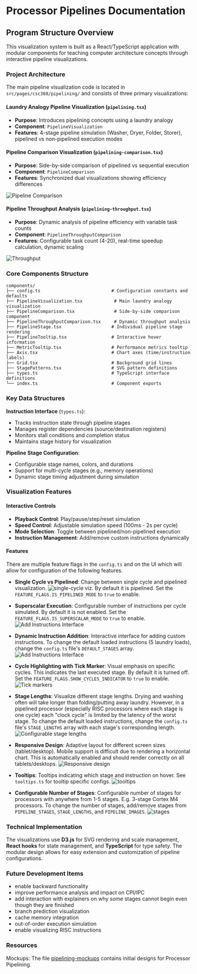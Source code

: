 # Processor Pipelines Documentation

## Program Structure Overview

This visualization system is built as a React/TypeScript application with modular components for teaching computer architecture concepts through interactive pipeline visualizations.

### Project Architecture

The main pipeline visualization code is located in `src/pages/csc368/pipelining/` and consists of three primary visualizations:

#### Laundry Analogy Pipeline Visualization (`pipelining.tsx`)

- **Purpose**: Introduces pipelining concepts using a laundry analogy
- **Component**: `PipelineVisualization`
- **Features**: 4-stage pipeline simulation (Washer, Dryer, Folder, Storer), pipelined vs non-pipelined execution modes

#### Pipeline Comparison Visualization (`pipelining-comparison.tsx`)

- **Purpose**: Side-by-side comparison of pipelined vs sequential execution
- **Component**: `PipelineComparison`
- **Features**: Synchronized dual visualizations showing efficiency differences

![Pipeline Comparison](comparison.png)

#### Pipeline Throughput Analysis (`pipelining-throughput.tsx`)

- **Purpose**: Dynamic analysis of pipeline efficiency with variable task counts
- **Component**: `PipelineThroughputComparison`
- **Features**: Configurable task count (4-20), real-time speedup calculation, dynamic scaling

![Throughput](throughput.png)

### Core Components Structure

```
components/
├── config.ts                           # Configuration constants and defaults
├── PipelineVisualization.tsx            # Main laundry analogy visualization
├── PipelineComparison.tsx               # Side-by-side comparison component
├── PipelineThroughputComparison.tsx     # Dynamic throughput analysis
├── PipelineStage.tsx                   # Individual pipeline stage rendering
├── PipelineTooltip.tsx                 # Interactive hover information
├── MetricTooltip.tsx                   # Performance metrics tooltip
├── Axis.tsx                            # Chart axes (time/instruction labels)
├── Grid.tsx                            # Background grid lines
├── StagePatterns.tsx                   # SVG pattern definitions
├── types.ts                            # TypeScript interface definitions
└── index.ts                            # Component exports
```

### Key Data Structures

**Instruction Interface** (`types.ts`):

- Tracks instruction state through pipeline stages
- Manages register dependencies (source/destination registers)
- Monitors stall conditions and completion status
- Maintains stage history for visualization

**Pipeline Stage Configuration**:

- Configurable stage names, colors, and durations
- Support for multi-cycle stages (e.g., memory operations)
- Dynamic stage timing adjustment during simulation

### Visualization Features

#### Interactive Controls

- **Playback Control**: Play/pause/step/reset simulation
- **Speed Control**: Adjustable simulation speed (100ms - 2s per cycle)
- **Mode Selection**: Toggle between pipelined/non-pipelined execution
- **Instruction Management**: Add/remove custom instructions dynamically

#### Features

There are multiple feature flags in the `config.ts` and on the UI which will allow for configuration of the following features.

- **Single Cycle vs Pipelined**: Change between single cycle and pipelined visualization.
  ![single-cycle viz](single-cycle.png). By default it is pipelined. Set the `FEATURE_FLAGS.IS_PIPELINED_MODE` to `true` to enable.

- **Superscalar Execution**: Configurable number of instructions per cycle simulated. By default it is not enabled. Set the `FEATURE_FLAGS.IS_SUPERSCALAR_MODE` to `true` to enable.
  ![Add Instructions Interface](superscalar-config.png)

- **Dynamic Instruction Addition**: Interactive interface for adding custom instructions. To change the default loaded instructions (5 laundry loads), change the `config.ts` file's `DEFAULT_STAGES` array.
  ![Add Instructions Interface](add-instructions.png)

- **Cycle Highlighting with Tick Marker**: Visual emphasis on specific cycles. This indicates the last executed stage. By default it is turned off. Set the `FEATURE_FLAGS.SHOW_CYCLES_INDICATOR` to `true` to enable.
  ![Tick markers](tick-marker.png)

- **Stage Lengths**: Visualize different stage lengths. Drying and washing often will take longer than folding/putting away laundry. However, in a pipelined processor (especially RISC processors where each stage is one cycle) each "clock cycle" is limited by the latency of the worst stage. To change the default loaded instructions, change the `config.ts` file's `STAGE_LENGTHS` array with each stage's corresponding length.
  ![Configurable stage lengths](configurable-stage-lengths.png)

- **Responsive Design**: Adaptive layout for different screen sizes (tablet/desktop). Mobile support is difficult due to rendering a horizontal chart. This is automatically enabled and should render correctly on all tablets/desktops.
  ![Responsive design](responsive.png)

- **Tooltips**: Tooltips indicating which stage and instruction on hover. See `tooltips.ts` for tooltip specific configs.
  ![tooltips](tooltips.png)

- **Configurable Number of Stages**: Configurable number of stages for processors with anywhere from 1-5 stages. E.g. 3-stage Cortex M4 processors. To change the number of stages, add/remove stages from `PIPELINE_STAGES`, `STAGE_LENGTHS`, and `PIPELINE_IMAGES`.
  ![stages](stages.png)

### Technical Implementation

The visualizations use **D3.js** for SVG rendering and scale management, **React hooks** for state management, and **TypeScript** for type safety. The modular design allows for easy extension and customization of pipeline configurations.

### Future Development Items

- enable backward functionality
- improve performance analysis and impact on CPI/IPC
- add interaction with explainers on why some stages cannot begin even though they are finished
- branch prediction visualization
- cache memory integration
- out-of-order execution simulation
- enable visualizing RISC instructions

### Resources

Mockups: The file [pipelining-mockups](pipelining-mockups.pdf) contains initial designs for Processor Pipelining.
